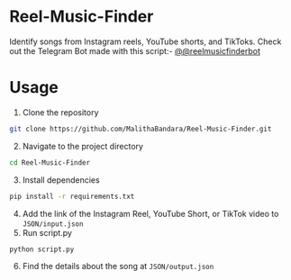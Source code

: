 # Reel-Music-Finder
Identify songs from Instagram reels, YouTube shorts, and TikToks.
Check out the Telegram Bot made with this script:- [@@reelmusicfinderbot](https://t.me/reelmusicfinderbot)

# Usage
1. Clone the repository
```bash
git clone https://github.com/MalithaBandara/Reel-Music-Finder.git
```
2. Navigate to the project directory
```bash
cd Reel-Music-Finder
```
3. Install dependencies
```bash
pip install -r requirements.txt
```
4. Add the link of the Instagram Reel, YouTube Short, or TikTok video to `JSON/input.json`
5. Run script.py
```bash
python script.py
```
6. Find the details about the song at `JSON/output.json`
   
